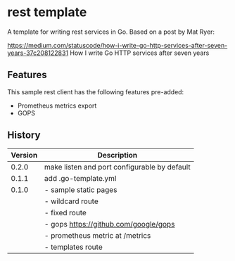 # rest template

A template for writing rest services in Go. Based on a post by Mat Ryer: 

https://medium.com/statuscode/how-i-write-go-http-services-after-seven-years-37c208122831 How I write Go HTTP services after seven years

## Features

This sample rest client has the following features pre-added:

- Prometheus metrics export
- GOPS

## History

|Version|Description|
|---|---|
|0.2.0|make listen and port configurable by default|
|0.1.1|add .go-template.yml|
|0.1.0|- sample static pages|
||- wildcard route|
||- fixed route|
||- gops https://github.com/google/gops|
||- prometheus metric at /metrics|
||- templates route|

